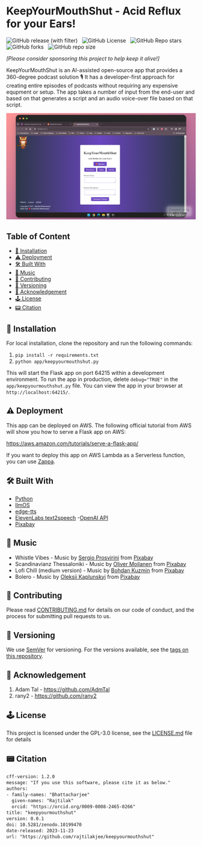 <!-- omit in toc -->
# KeepYourMouthShut - Acid Reflux for your Ears!

![GitHub release (with filter)](https://img.shields.io/github/v/release/rajtilakjee/keepyourmouthshut) &nbsp; ![GitHub License](https://img.shields.io/github/license/rajtilakjee/keepyourmouthshut) &nbsp; ![GitHub Repo stars](https://img.shields.io/github/stars/rajtilakjee/keepyourmouthshut) &nbsp; ![GitHub forks](https://img.shields.io/github/forks/rajtilakjee/keepyourmouthshut) &nbsp; ![GitHub repo size](https://img.shields.io/github/repo-size/rajtilakjee/keepyourmouthshut)

_[Please consider sponsoring this project to help keep it alive!]_

KeepYourMouthShut is an AI-assisted open-source app that provides a 360-degree podcast solution 🎙️ It has a developer-first approach for creating entire episodes of podcasts without requiring any expensive equpment or setup. The app takes a number of input from the end-user and based on that generates a script and an audio voice-over file based on that script.

<div align="center"><img title="KeepYourMouthShut App" alt="KeepYourMouthShut App" src="public/app-screenshot.png"></div>

<!-- omit in toc -->
## Table of Content

- [🚀 Installation](#-installation)
- [⚠️ Deployment](#️-deployment)
- [🛠️ Built With](#️-built-with)
- [🎸 Music](#-music)
- [🚸 Contributing](#-contributing)
- [🪫 Versioning](#-versioning)
- [🏅 Acknowledgement](#-acknowledgement)
- [🕹️ License](#️-license)
- [📟 Citation](#-citation)

## 🚀 Installation

For local installation, clone the repository and run the following commands:

1. `pip install -r requirements.txt`
2. `python app/keepyourmouthshut.py`

This will start the Flask app on port 64215 within a development environment. To run the app in production, delete `debug="TRUE"` in the `app/keepyourmouthshut.py` file. You can view the app in your browser at `http://localhost:64215/`.

## ⚠️ Deployment

This app can be deployed on AWS. The following official tutorial from AWS will show you how to serve a Flask app on AWS:

https://aws.amazon.com/tutorials/serve-a-flask-app/

If you want to deploy this app on AWS Lambda as a Serverless function, you can use <a href="https://github.com/zappa/Zappa" target="_blank">Zappa</a>.

## 🛠️ Built With

- [Python](https://www.python.org/)
- [llmOS](https://www.llmos.dev/)
- [edge-tts](https://github.com/rany2/edge-tts)
- [ElevenLabs text2speech](https://elevenlabs.io/text-to-speech)
-[OpenAI API](https://openai.com/)
- [Pixabay](https://pixabay.com/music/)

## 🎸 Music

- Whistle Vibes - Music by <a href="https://pixabay.com/users/top-flow-production-28521292/?utm_source=link-attribution&utm_medium=referral&utm_campaign=music&utm_content=172471">Sergio Prosvirini</a> from <a href="https://pixabay.com/music//?utm_source=link-attribution&utm_medium=referral&utm_campaign=music&utm_content=172471">Pixabay</a>
- Scandinavianz Thessaloniki - Music by <a href="https://pixabay.com/users/musicbyscandinavianz-35973063/?utm_source=link-attribution&utm_medium=referral&utm_campaign=music&utm_content=173689">Oliver Moilanen</a> from <a href="https://pixabay.com/music//?utm_source=link-attribution&utm_medium=referral&utm_campaign=music&utm_content=173689">Pixabay</a>
- Lofi Chill (medium version) - Music by <a href="https://pixabay.com/users/bodleasons-28047609/?utm_source=link-attribution&utm_medium=referral&utm_campaign=music&utm_content=159456">Bohdan Kuzmin</a> from <a href="https://pixabay.com/music//?utm_source=link-attribution&utm_medium=referral&utm_campaign=music&utm_content=159456">Pixabay</a>
- Bolero - Music by <a href="https://pixabay.com/users/lesfm-22579021/?utm_source=link-attribution&utm_medium=referral&utm_campaign=music&utm_content=161191">Oleksii Kaplunskyi</a> from <a href="https://pixabay.com//?utm_source=link-attribution&utm_medium=referral&utm_campaign=music&utm_content=161191">Pixabay</a>

## 🚸 Contributing

Please read [CONTRIBUTING.md](CONTRIBUTING.md) for details on our code of conduct, and the process for submitting pull requests to us.

## 🪫 Versioning

We use [SemVer](http://semver.org/) for versioning. For the versions available, see the [tags on this repository](https://github.com/rajtilakjee/keepyourmouthshut/tags).

## 🏅 Acknowledgement

1. Adam Tal - https://github.com/AdmTal
2. rany2 - https://github.com/rany2

## 🕹️ License

This project is licensed under the GPL-3.0 license, see the [LICENSE.md](LICENSE.md) file for details

## 📟 Citation

```
cff-version: 1.2.0
message: "If you use this software, please cite it as below."
authors:
- family-names: "Bhattacharjee"
  given-names: "Rajtilak"
  orcid: "https://orcid.org/0009-0008-2465-0266"
title: "keepyourmouthshut"
version: 0.0.1
doi: 10.5281/zenodo.10199470
date-released: 2023-11-23
url: "https://github.com/rajtilakjee/keepyourmouthshut"
```
